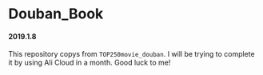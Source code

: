 # Douban_Book
#### 2019.1.8   
  This repository copys from `TOP250movie_douban`. I will be trying to complete it by using Ali Cloud in a month.
  Good luck to me!
